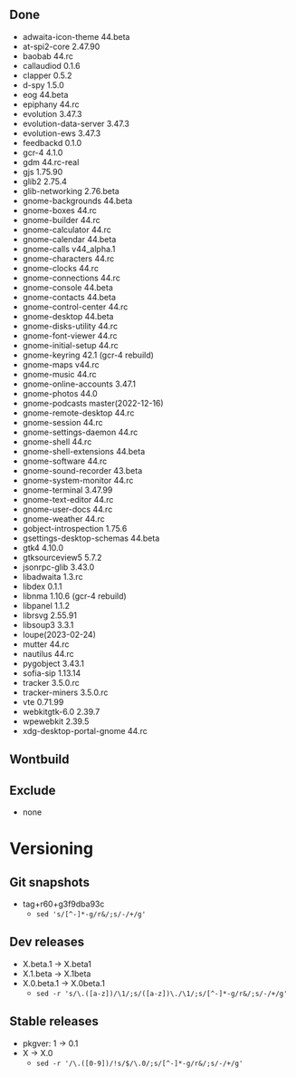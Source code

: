 ## Done
- adwaita-icon-theme 44.beta
- at-spi2-core 2.47.90
- baobab 44.rc
- callaudiod 0.1.6
- clapper 0.5.2
- d-spy 1.5.0
- eog 44.beta
- epiphany 44.rc
- evolution 3.47.3
- evolution-data-server 3.47.3
- evolution-ews 3.47.3
- feedbackd 0.1.0
- gcr-4 4.1.0
- gdm 44.rc-real
- gjs 1.75.90
- glib2 2.75.4
- glib-networking 2.76.beta
- gnome-backgrounds 44.beta
- gnome-boxes 44.rc
- gnome-builder 44.rc
- gnome-calculator 44.rc
- gnome-calendar 44.beta
- gnome-calls v44_alpha.1
- gnome-characters 44.rc
- gnome-clocks 44.rc
- gnome-connections 44.rc
- gnome-console 44.beta
- gnome-contacts 44.beta
- gnome-control-center 44.rc
- gnome-desktop 44.beta
- gnome-disks-utility 44.rc
- gnome-font-viewer 44.rc
- gnome-initial-setup 44.rc
- gnome-keyring 42.1 (gcr-4 rebuild)
- gnome-maps v44.rc
- gnome-music 44.rc
- gnome-online-accounts 3.47.1
- gnome-photos 44.0
- gnome-podcasts master(2022-12-16)
- gnome-remote-desktop 44.rc
- gnome-session 44.rc
- gnome-settings-daemon 44.rc
- gnome-shell 44.rc
- gnome-shell-extensions 44.beta
- gnome-software 44.rc
- gnome-sound-recorder 43.beta
- gnome-system-monitor 44.rc
- gnome-terminal 3.47.99
- gnome-text-editor 44.rc
- gnome-user-docs 44.rc
- gnome-weather 44.rc
- gobject-introspection 1.75.6
- gsettings-desktop-schemas 44.beta
- gtk4 4.10.0
- gtksourceview5 5.7.2
- jsonrpc-glib 3.43.0
- libadwaita 1.3.rc
- libdex 0.1.1
- libnma 1.10.6 (gcr-4 rebuild)
- libpanel 1.1.2
- librsvg 2.55.91
- libsoup3 3.3.1
- loupe(2023-02-24)
- mutter 44.rc
- nautilus 44.rc
- pygobject 3.43.1
- sofia-sip 1.13.14
- tracker 3.5.0.rc
- tracker-miners 3.5.0.rc
- vte 0.71.99
- webkitgtk-6.0 2.39.7
- wpewebkit 2.39.5
- xdg-desktop-portal-gnome 44.rc

## Wontbuild

## Exclude
- none

# Versioning
## Git snapshots
* tag+r60+g3f9dba93c
  * `sed 's/[^-]*-g/r&/;s/-/+/g'`

## Dev releases
* X.beta.1 -> X.beta1
* X.1.beta -> X.1beta
* X.0.beta.1 -> X.0beta.1
  * `sed -r 's/\.([a-z])/\1/;s/([a-z])\./\1/;s/[^-]*-g/r&/;s/-/+/g'`

## Stable releases
* pkgver: 1 -> 0.1
* X -> X.0
  * `sed -r '/\.([0-9])/!s/$/\.0/;s/[^-]*-g/r&/;s/-/+/g'`